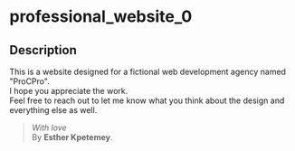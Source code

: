 # professional_website_0
## Description
This is a website designed for a fictional <span>web development</span> agency named "ProCPro".  
I hope you appreciate the work.  
Feel free to reach out to let me know what you think about the design and everything else as well. 
> _With love_  
> By **Esther Kpetemey**.
